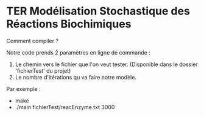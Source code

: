 # TER Modélisation Stochastique des Réactions Biochimiques

Comment compiler ?

Notre code prends 2 paramètres en ligne de commande : 
1.  Le chemin vers le fichier que l'on veut tester. (Disponible dans le dossier 'fichierTest' du projet)
2. Le nombre d'itérations qu va faire notre modèle. 

Par exemple : 
- make 
- ./main fichierTest/reacEnzyme.txt 3000 
